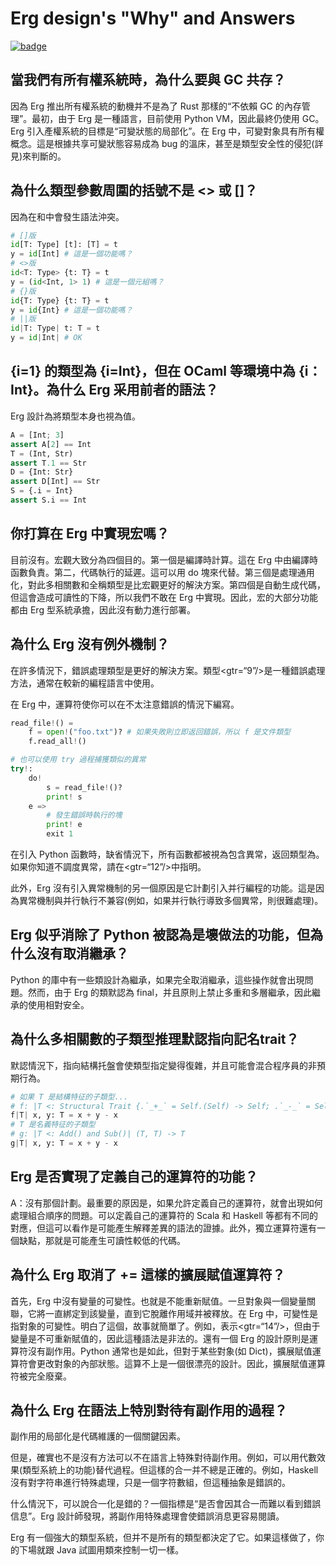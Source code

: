 # Erg design's "Why" and Answers

[![badge](https://img.shields.io/endpoint.svg?url=https%3A%2F%2Fgezf7g7pd5.execute-api.ap-northeast-1.amazonaws.com%2Fdefault%2Fsource_up_to_date%3Fowner%3Derg-lang%26repos%3Derg%26ref%3Dmain%26path%3Ddoc/EN/dev_guide/faq_syntax.md%26commit_hash%3D06f8edc9e2c0cee34f6396fd7c64ec834ffb5352)](https://gezf7g7pd5.execute-api.ap-northeast-1.amazonaws.com/default/source_up_to_date?owner=erg-lang&repos=erg&ref=main&path=doc/EN/dev_guide/faq_syntax.md&commit_hash=06f8edc9e2c0cee34f6396fd7c64ec834ffb5352)

## 當我們有所有權系統時，為什么要與 GC 共存？

因為 Erg 推出所有權系統的動機并不是為了 Rust 那樣的“不依賴 GC 的內存管理”。最初，由于 Erg 是一種語言，目前使用 Python VM，因此最終仍使用 GC。Erg 引入產權系統的目標是“可變狀態的局部化”。在 Erg 中，可變對象具有所有權概念。這是根據共享可變狀態容易成為 bug 的溫床，甚至是類型安全性的侵犯(詳見)來判斷的。

## 為什么類型參數周圍的括號不是 <> 或 []？

因為在和中會發生語法沖突。

```python
# []版
id[T: Type] [t]: [T] = t
y = id[Int] # 這是一個功能嗎？
# <>版
id<T: Type> {t: T} = t
y = (id<Int, 1> 1) # 這是一個元組嗎？
# {}版
id{T: Type} {t: T} = t
y = id{Int} # 這是一個功能嗎？
# ||版
id|T: Type| t: T = t
y = id|Int| # OK
```

## {i=1} 的類型為 {i=Int}，但在 OCaml 等環境中為 {i：Int}。為什么 Erg 采用前者的語法？

Erg 設計為將類型本身也視為值。

```python
A = [Int; 3]
assert A[2] == Int
T = (Int, Str)
assert T.1 == Str
D = {Int: Str}
assert D[Int] == Str
S = {.i = Int}
assert S.i == Int
```

## 你打算在 Erg 中實現宏嗎？

目前沒有。宏觀大致分為四個目的。第一個是編譯時計算。這在 Erg 中由編譯時函數負責。第二，代碼執行的延遲。這可以用 do 塊來代替。第三個是處理通用化，對此多相關數和全稱類型是比宏觀更好的解決方案。第四個是自動生成代碼，但這會造成可讀性的下降，所以我們不敢在 Erg 中實現。因此，宏的大部分功能都由 Erg 型系統承擔，因此沒有動力進行部署。

## 為什么 Erg 沒有例外機制？

在許多情況下，錯誤處理類型是更好的解決方案。類型<gtr=“9”/>是一種錯誤處理方法，通常在較新的編程語言中使用。

在 Erg 中，運算符使你可以在不太注意錯誤的情況下編寫。

```python
read_file!() =
    f = open!("foo.txt")? # 如果失敗則立即返回錯誤，所以 f 是文件類型
    f.read_all!()

# 也可以使用 try 過程捕獲類似的異常
try!:
    do!
        s = read_file!()?
        print! s
    e =>
        # 發生錯誤時執行的塊
        print! e
        exit 1
```

在引入 Python 函數時，缺省情況下，所有函數都被視為包含異常，返回類型為。如果你知道不調度異常，請在<gtr=“12”/>中指明。

此外，Erg 沒有引入異常機制的另一個原因是它計劃引入并行編程的功能。這是因為異常機制與并行執行不兼容(例如，如果并行執行導致多個異常，則很難處理)。

## Erg 似乎消除了 Python 被認為是壞做法的功能，但為什么沒有取消繼承？

Python 的庫中有一些類設計為繼承，如果完全取消繼承，這些操作就會出現問題。然而，由于 Erg 的類默認為 final，并且原則上禁止多重和多層繼承，因此繼承的使用相對安全。

## 為什么多相關數的子類型推理默認指向記名trait？

默認情況下，指向結構托盤會使類型指定變得復雜，并且可能會混合程序員的非預期行為。

```python
# 如果 T 是結構特征的子類型...
# f: |T <: Structural Trait {.`_+_` = Self.(Self) -> Self; .`_-_` = Self.(Self) -> Self}| (T, T) -> T
f|T| x, y: T = x + y - x
# T 是名義特征的子類型
# g: |T <: Add() and Sub()| (T, T) -> T
g|T| x, y: T = x + y - x
```

## Erg 是否實現了定義自己的運算符的功能？

A：沒有那個計劃。最重要的原因是，如果允許定義自己的運算符，就會出現如何處理組合順序的問題。可以定義自己的運算符的 Scala 和 Haskell 等都有不同的對應，但這可以看作是可能產生解釋差異的語法的證據。此外，獨立運算符還有一個缺點，那就是可能產生可讀性較低的代碼。

## 為什么 Erg 取消了 += 這樣的擴展賦值運算符？

首先，Erg 中沒有變量的可變性。也就是不能重新賦值。一旦對象與一個變量關聯，它將一直綁定到該變量，直到它脫離作用域并被釋放。在 Erg 中，可變性是指對象的可變性。明白了這個，故事就簡單了。例如，表示<gtr=“14”/>，但由于變量是不可重新賦值的，因此這種語法是非法的。還有一個 Erg 的設計原則是運算符沒有副作用。Python 通常也是如此，但對于某些對象(如 Dict)，擴展賦值運算符會更改對象的內部狀態。這算不上是一個很漂亮的設計。因此，擴展賦值運算符被完全廢棄。

## 為什么 Erg 在語法上特別對待有副作用的過程？

副作用的局部化是代碼維護的一個關鍵因素。

但是，確實也不是沒有方法可以不在語言上特殊對待副作用。例如，可以用代數效果(類型系統上的功能)替代過程。但這樣的合一并不總是正確的。例如，Haskell 沒有對字符串進行特殊處理，只是一個字符數組，但這種抽象是錯誤的。

什么情況下，可以說合一化是錯的？一個指標是“是否會因其合一而難以看到錯誤信息”。Erg 設計師發現，將副作用特殊處理會使錯誤消息更容易閱讀。

Erg 有一個強大的類型系統，但并不是所有的類型都決定了它。如果這樣做了，你的下場就跟 Java 試圖用類來控制一切一樣。